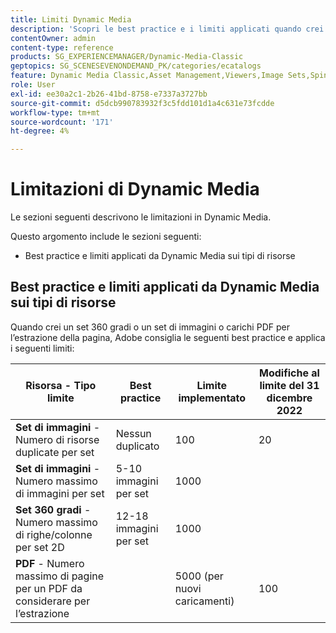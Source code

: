```yaml
---
title: Limiti Dynamic Media
description: 'Scopri le best practice e i limiti applicati quando crei un set di immagini o un set 360 gradi o carichi un PDF. Scopri anche le combinazioni non supportate di browser web e sistemi operativi per visualizzatori Dynamic Media. '
contentOwner: admin
content-type: reference
products: SG_EXPERIENCEMANAGER/Dynamic-Media-Classic
geptopics: SG_SCENESEVENONDEMAND_PK/categories/ecatalogs
feature: Dynamic Media Classic,Asset Management,Viewers,Image Sets,Spin Sets,eCatalog
role: User
exl-id: ee30a2c1-2b26-41bd-8758-e7337a3727bb
source-git-commit: d5dcb990783932f3c5fdd101d1a4c631e73fcdde
workflow-type: tm+mt
source-wordcount: '171'
ht-degree: 4%

---
```


# Limitazioni di Dynamic Media

Le sezioni seguenti descrivono le limitazioni in Dynamic Media.

Questo argomento include le sezioni seguenti:

* Best practice e limiti applicati da Dynamic Media sui tipi di risorse

<!-- * Unsupported web browser and operating system combinations for Dynamic Media Viewers -->

## Best practice e limiti applicati da Dynamic Media sui tipi di risorse

Quando crei un set 360 gradi o un set di immagini o carichi PDF per l’estrazione della pagina, Adobe consiglia le seguenti best practice e applica i seguenti limiti:

<!-- | **Image** - Number of Smart Crops per image | 5 | 100 |  | -->

| Risorsa - Tipo limite | Best practice | Limite implementato | Modifiche al limite del 31 dicembre 2022 |
| --- | --- | --- | --- |
| **Set di immagini** - Numero di risorse duplicate per set | Nessun duplicato | 100 | 20 |
| **Set di immagini** - Numero massimo di immagini per set | 5-10 immagini per set | 1000 |
| **Set 360 gradi** - Numero massimo di righe/colonne per set 2D | 12-18 immagini per set | 1000 |
| **PDF** - Numero massimo di pagine per un PDF da considerare per l’estrazione |  | 5000 (per nuovi caricamenti) | 100 |

<!-- See also [Dynamic Media limitations](/help/limitations.md) -->

<!-- ## Unsupported web browser and operating system combinations for Dynamic Media Viewers

Dynamic Media Viewers do not support following combinations of web browser and operating system.

* Internet Explorer 11 + Windows 7
* Internet Explorer 11 + Windows 8.1
* Internet Explorer 11 + Windows Phone 8.1
* Internet Explorer 11 + Windows Phone 8.1 Update
* Safari 6 + iOS 6.0.1
* Safari 7 + iOS 7.1
* Safari 7 + macOS X 10.9 Mavericks
* Safari 8 + iOS 8.4
* Safari 8 + macOS X 10.10 Yosemite -->


